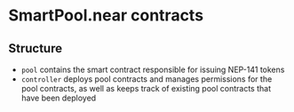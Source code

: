 # SmartPool.near contracts

## Structure
* `pool` contains the smart contract responsible for issuing NEP-141 tokens
* `controller` deploys pool contracts and manages permissions for the pool contracts, as well as keeps track of existing pool contracts that have been deployed
